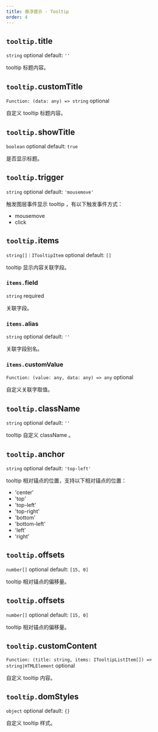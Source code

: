 ```yaml
---
title: 悬浮提示 - Tooltip
order: 4
---
```


## `tooltip.`title

`string` optional default: `''`

tooltip 标题内容。

## `tooltip.`customTitle

`Function: (data: any) => string` optional

自定义 tooltip 标题内容。

## `tooltip.`showTitle

`boolean` optional default: `true`

是否显示标题。

## `tooltip.`trigger

`string` optional default: `'mousemove'`

触发图层事件显示 tooltip ，有以下触发事件方式：

- mousemove
- click

## `tooltip.`items

`string[]｜ITooltipItem` optional default: `[]`

tooltip 显示内容关联字段。

### `items.`field

`string` required

关联字段。

### `items.`alias

`string` optional default: `''`

关联字段别名。

### `items.`customValue

`Function: (value: any, data: any) => any` optional

自定义关联字取值。

## `tooltip.`className

`string` optional default: `''`

tooltip 自定义 className 。

## `tooltip.`anchor

`string` optional default: `'top-left'`

tooltip 相对锚点的位置，支持以下相对锚点的位置：

- 'center'
- 'top'
- 'top-left'
- 'top-right'
- 'bottom'
- 'bottom-left'
- 'left'
- 'right'

## `tooltip.`offsets

`number[]` optional default: `[15, 0]`

tooltip 相对锚点的偏移量。

## `tooltip.`offsets

`number[]` optional default: `[15, 0]`

tooltip 相对锚点的偏移量。

## `tooltip.`customContent

`Function: (title: string, items: ITooltipListItem[]) => string|HTMLElement` optional

自定义 tooltip 内容。

## `tooltip.`domStyles

`object` optional default: `{}`

自定义 tooltip 样式。
